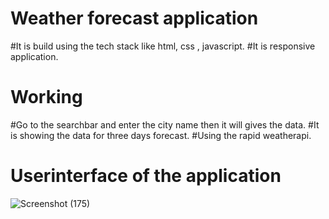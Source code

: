 # Weather forecast application 

#It is build using the tech stack like html, css , javascript.
#It is responsive application.

# Working 
#Go to the searchbar and enter the city name then it will gives the data.
#It is showing the data for three days forecast. 
#Using the rapid weatherapi.


# Userinterface of the application
![Screenshot (175)](https://github.com/MaheshGuduru3/weatherapp/assets/136345745/26ac3e53-c0d2-45aa-a90f-faa3244a034c)



